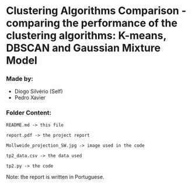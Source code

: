 # Clustering Algorithms Comparison - comparing the performance of the clustering algorithms: K-means, DBSCAN and Gaussian Mixture Model

### Made by:

* Diogo Silvério (Self)
* Pedro Xavier

### Folder Content:
```
README.md -> this file

report.pdf -> the project report

Mollweide_projection_SW.jpg -> image used in the code

tp2_data.csv -> the data used

tp2.py -> the code
```

Note: the report is written in Portuguese.
